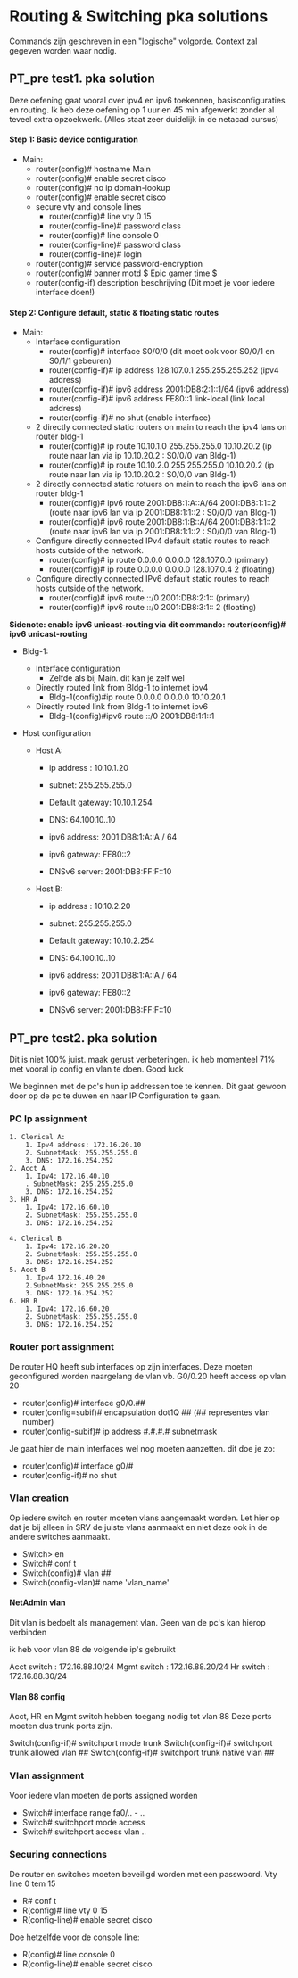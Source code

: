 # Routing & Switching pka solutions

Commands zijn geschreven in een "logische" volgorde.
Context zal gegeven worden waar nodig.

## PT_pre test1. pka solution

Deze oefening gaat vooral over ipv4 en ipv6 toekennen, basisconfiguraties en routing.
Ik heb deze oefening op 1 uur en 45 min afgewerkt zonder al teveel extra opzoekwerk. (Alles staat zeer duidelijk in de netacad cursus)

#### Step 1: Basic device configuration

- Main:
    - router(config)# hostname Main
    - router(config)# enable secret cisco
    - router(config)# no ip domain-lookup
    - router(config)# enable secret cisco
    - secure vty and console lines
        - router(config)# line vty 0 15
        - router(config-line)# password class
        - router(config)# line console 0
        - router(config-line)# password class
        - router(config-line)# login
    - router(config)# service password-encryption
    - router(config)# banner motd $ Epic gamer time $
    - router(config-if) description beschrijving (Dit moet je voor iedere interface doen!)

#### Step 2: Configure default, static & floating static routes

- Main:
    - Interface configuration
        - router(config)# interface S0/0/0 (dit moet ook voor S0/0/1 en S0/1/1 gebeuren)
        - router(config-if)# ip address 128.107.0.1 255.255.255.252 (ipv4 address)
        - router(config-if)# ipv6 address 2001:DB8:2:1::1/64 (ipv6 address)
        - router(config-if)# ipv6 address FE80::1 link-local (link local address)
        - router(config-if)# no shut (enable interface)
    - 2 directly connected static routers on main to reach the ipv4 lans on router bldg-1
        - router(config)# ip route 10.10.1.0 255.255.255.0 10.10.20.2 (ip route naar lan via ip 10.10.20.2 : S0/0/0 van Bldg-1)
        - router(config)# ip route 10.10.2.0 255.255.255.0 10.10.20.2 (ip route naar lan via ip 10.10.20.2 : S0/0/0 van Bldg-1)
    - 2 directly connected static rotuers on main to reach the ipv6 lans on router bldg-1
        - router(config)# ipv6 route 2001:DB8:1:A::A/64 2001:DB8:1:1::2 (route naar ipv6 lan via ip 2001:DB8:1:1::2 : S0/0/0 van Bldg-1)
        - router(config)# ipv6 route 2001:DB8:1:B::A/64 2001:DB8:1:1::2 (route naar ipv6 lan via ip 2001:DB8:1:1::2 : S0/0/0 van Bldg-1)
    - Configure directly connected IPv4 default static routes to reach hosts outside of the network.
        - router(config)# ip route 0.0.0.0 0.0.0.0 128.107.0.0 (primary)
        - router(config)# ip route 0.0.0.0 0.0.0.0 128.107.0.4 2 (floating)
    - Configure directly connected IPv6 default static routes to reach hosts outside of the network.
        - router(config)# ipv6 route ::/0 2001:DB8:2:1:: (primary)
        - router(config)# ipv6 route ::/0 2001:DB8:3:1:: 2 (floating)

__Sidenote: enable ipv6 unicast-routing via dit commando: router(config)# ipv6 unicast-routing__

- Bldg-1:
    - Interface configuration
        - Zelfde als bij Main. dit kan je zelf wel
    - Directly routed link from Bldg-1 to internet ipv4
        - Bldg-1(config)#ip route 0.0.0.0 0.0.0.0 10.10.20.1
    - Directly routed link from Bldg-1 to internet ipv6
        - Bldg-1(config)#ipv6 route ::/0 2001:DB8:1:1::1

- Host configuration
    - Host A:
        - ip address : 10.10.1.20
        - subnet: 255.255.255.0
        - Default gateway: 10.10.1.254
        - DNS: 64.100.10..10

        - ipv6 address: 2001:DB8:1:A::A / 64
        - ipv6 gateway: FE80::2
        - DNSv6 server: 2001:DB8:FF:F::10 
    - Host B:
        - ip address : 10.10.2.20
        - subnet: 255.255.255.0
        - Default gateway: 10.10.2.254
        - DNS: 64.100.10..10

        - ipv6 address: 2001:DB8:1:A::A / 64
        - ipv6 gateway: FE80::2
        - DNSv6 server: 2001:DB8:FF:F::10 

## PT_pre test2. pka solution

Dit is niet 100% juist. maak gerust verbeteringen. ik heb momenteel 71% met vooral ip config en vlan te doen.
Good luck

We beginnen met de pc's hun ip addressen toe te kennen. Dit gaat gewoon door op de pc te duwen en naar IP Configuration te gaan.

### PC Ip assignment
    1. Clerical A:
        1. Ipv4 address: 172.16.20.10
        2. SubnetMask: 255.255.255.0
        3. DNS: 172.16.254.252
    2. Acct A
        1. Ipv4: 172.16.40.10
        . SubnetMask: 255.255.255.0
        3. DNS: 172.16.254.252
    3. HR A
        1. Ipv4: 172.16.60.10
        2. SubnetMask: 255.255.255.0
        3. DNS: 172.16.254.252

    4. Clerical B
        1. Ipv4: 172.16.20.20
        2. SubnetMask: 255.255.255.0
        3. DNS: 172.16.254.252
    5. Acct B
        1. Ipv4 172.16.40.20
        2.SubnetMask: 255.255.255.0
        3. DNS: 172.16.254.252
    6. HR B
        1. Ipv4: 172.16.60.20
        2. SubnetMask: 255.255.255.0
        3. DNS: 172.16.254.252

### Router port assignment

De router HQ heeft sub interfaces op zijn interfaces. Deze moeten geconfigured worden naargelang de vlan
vb. G0/0.20 heeft access op vlan 20

- router(config)# interface g0/0.##
- router(config=subif)# encapsulation dot1Q ## (## representes vlan number)
- router(config-subif)# ip address #.#.#.# subnetmask

Je gaat hier de main interfaces wel nog moeten aanzetten. dit doe je zo:

- router(config)# interface g0/#
- router(config-if)# no shut


### Vlan creation

Op iedere switch en router moeten vlans aangemaakt worden.
Let hier op dat je bij alleen in SRV de juiste vlans aanmaakt en niet deze ook in de andere switches aanmaakt.

+ Switch> en
+ Switch# conf t
+ Switch(config)# vlan ##
+ Switch(config-vlan)# name 'vlan_name'

#### NetAdmin vlan

Dit vlan is bedoelt als management vlan.
Geen van de pc's kan hierop verbinden

ik heb voor vlan 88 de volgende ip's gebruikt

Acct switch : 172.16.88.10/24
Mgmt switch : 172.16.88.20/24
Hr switch : 172.16.88.30/24

#### Vlan 88 config

Acct, HR en Mgmt switch hebben toegang nodig tot vlan 88
Deze ports moeten dus trunk ports zijn.

Switch(config-if)# switchport mode trunk
Switch(config-if)# switchport trunk allowed vlan ##
Switch(config-if)# switchport trunk native vlan ##

### Vlan assignment

Voor iedere vlan moeten de ports assigned worden

+ Switch# interface range fa0/.. - .. 
+ Switch# switchport mode access
+ Switch# switchport access vlan ..

### Securing connections

De router en switches moeten beveiligd worden met een passwoord.
Vty line 0 tem 15

* R# conf t
* R(config)# line vty 0 15
* R(config-line)# enable secret cisco

Doe hetzelfde voor de console line:
* R(config)# line console 0
* R(config-line)# enable secret cisco